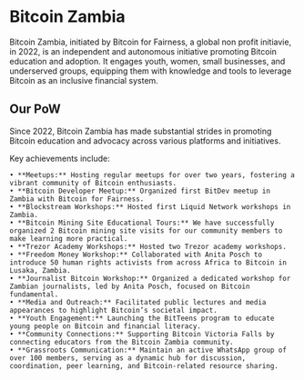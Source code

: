 # Bitcoin Zambia
Bitcoin Zambia, initiated by Bitcoin for Fairness, a global non profit initiavie, in 2022, is an independent and autonomous initiative promoting Bitcoin education and adoption. It engages youth, women, small businesses, and underserved groups, equipping them with knowledge and tools to leverage Bitcoin as an inclusive financial system.

## Our PoW

Since 2022, Bitcoin Zambia has made substantial strides in promoting Bitcoin education and advocacy across various platforms and initiatives. 

Key achievements include:

    • **Meetups:** Hosting regular meetups for over two years, fostering a vibrant community of Bitcoin enthusiasts.
    • **Bitcoin Developer Meetup:** Organized first BitDev meetup in Zambia with Bitcoin for Fairness.
    • **Blockstream Workshops:** Hosted first Liquid Network workshops in Zambia.
    • **Bitcoin Mining Site Educational Tours:** We have successfully organized 2 Bitcoin mining site visits for our community members to make learning more practical.
    • **Trezor Academy Workshops:** Hosted two Trezor academy workshops.
    • **Freedom Money Workshop:** Collaborated with Anita Posch to introduce 50 human rights activists from across Africa to Bitcoin in Lusaka, Zambia.
    • **Journalist Bitcoin Workshop:** Organized a dedicated workshop for Zambian journalists, led by Anita Posch, focused on Bitcoin fundamental.
    • **Media and Outreach:** Facilitated public lectures and media appearances to highlight Bitcoin’s societal impact.
    • **Youth Engagement:** Launching the BitTeens program to educate young people on Bitcoin and financial literacy.
    • **Community Connections:** Supporting Bitcoin Victoria Falls by connecting educators from the Bitcoin Zambia community.
    • **Grassroots Communication:** Maintain an active WhatsApp group of over 100 members, serving as a dynamic hub for discussion, coordination, peer learning, and Bitcoin-related resource sharing.
